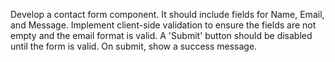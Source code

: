 Develop a contact form component. It should include fields for Name, Email, and Message. Implement client-side validation to ensure the fields are not empty and the email format is valid. A 'Submit' button should be disabled until the form is valid. On submit, show a success message.
